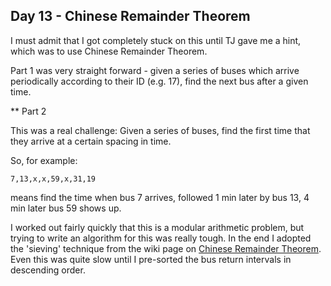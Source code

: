 Day 13 - Chinese Remainder Theorem
----

I must admit that I got completely stuck on this until TJ gave me a hint, which was to use Chinese Remainder Theorem.

Part 1 was very straight forward - given a series of buses which arrive periodically according to their ID (e.g. 17), find the next bus after a given time.

** Part 2 

This was a real challenge: Given a series of buses, find the first time that they arrive at a certain spacing in time.

So, for example:

```7,13,x,x,59,x,31,19```

means find the time when bus 7 arrives, followed 1 min later by bus 13, 4 min later bus 59 shows up.

I worked out fairly quickly that this is a modular arithmetic problem, but trying to write an algorithm for this was really tough. In the end I adopted the 'sieving' technique from the wiki page on [Chinese Remainder Theorem](https://www.wikiwand.com/en/Chinese_remainder_theorem). Even this was quite slow until I pre-sorted the bus return intervals in descending order.